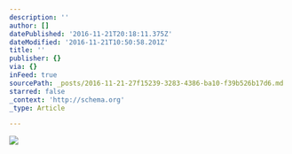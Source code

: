 ```yaml
---
description: ''
author: []
datePublished: '2016-11-21T20:18:11.375Z'
dateModified: '2016-11-21T10:50:58.201Z'
title: ''
publisher: {}
via: {}
inFeed: true
sourcePath: _posts/2016-11-21-27f15239-3283-4386-ba10-f39b526b17d6.md
starred: false
_context: 'http://schema.org'
_type: Article

---
```

![](https://the-grid-user-content.s3-us-west-2.amazonaws.com/ec9ae908-e1f9-49db-87a9-e61a5be0592c.jpg)